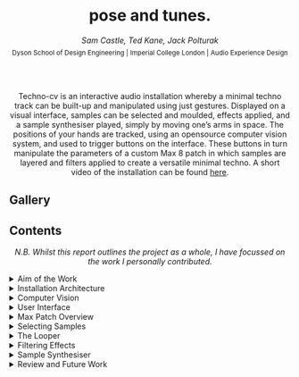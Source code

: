 <h1 align="center">
  pose and tunes.
  </h1>
 <p align="center">
  <i>Sam Castle, Ted Kane, Jack Polturak</i> <br/>
  <sub>Dyson School of Design Engineering | Imperial College London | Audio Experience Design</sub>
</p>
<br/><br/>
<p align="center">
Techno-cv is an interactive audio installation whereby a minimal techno track can be built-up and manipulated using just gestures. Displayed on a visual interface, samples can be selected and moulded, effects applied, and a sample synthesiser played, simply by moving one’s arms in space. The positions of your hands are tracked, using an opensource computer vision system, and used to trigger buttons on the interface. These buttons in turn manipulate the parameters of a custom Max 8 patch in which samples are layered and filters applied to create a versatile minimal techno. A short video of the installation can be found <a href="https://youtube.com/watch?v=shPU7SSHDCY/">here</a>.
  

  </p>
 


  
## Gallery


## Contents

 <p align="center">
  <i>N.B. Whilst this report outlines the project as a whole, I have focussed on the work I personally contributed.</i>
  </p>
<details>
  <summary>Aim of the Work</summary>
  
  ## Aim of the Work
All three of us love dance music AND dancing to music. This project birthed from the thought: what if instead of **dancing to music** you could **dance to create music**? Too long have DJs been constrained to their decks, the aim of this work is to explore whether exciting and commercially viable dance music can be created in a manner that is more **expressive** and **stimulating**.
  <br/><br/>
  <p align="center">
    <img width="600" src="images/thomasbangalter.jpg">
</p>

<p align="center">
  <i>Thomas Bangalter at the decks</i>
</p>
</details>

<details>
  <summary>Installation Architecture</summary>
  
  ## Installation Architecture
  The overall system can be broken down into four major components. Identifying the user’s hands, the user interface, selecting buttons and sending the selections as messages, and building a techno track based on the selected parameters.
  
  Hardware wise, the system technically only requires a laptop with a webcam, however the experience is significantly improved by using a large TV monitor and a loudspeaker for superior audio quality.
  
Here is a high-level system diagram of the installation:
  <br/><br/>
   <p align="center">
    <img width="800" src="images/systemdiagram.png">
</p>

<p align="center">
  <i>High-level system diagram</i>
</p>


</details>


<details>
  <summary>Computer Vision</summary>
  
  ## Computer Vision
To control the interface with gestures the hand positions of the user need to be tracked. To do so, the computer’s webcam is accessed and an opensource pose model was used, Google’s Media Pipe, a highly accurate, and responsive system. With this, the user’s hands are identified and their 2D coordinates on the screen are defined and used to trigger samples and effects. The positions of the hands are shown visually on the screen for the user as a point of reference.
  <br/><br/>
 <p align="center">
 <img width="400" src="images/cv.png">
</p>

<p align="center">
  <i>MediaPipe was used for pose tracking</i>
</p>
</details>

<details>
  <summary>User Interface</summary>
  
  ## User Interface
With the position of the hands known, a Javascript selection algorithm was used. The interface was built in HTML and hosted on a browser. It consists of an array of buttons to control the techno track. If the correct hand’s XY coordinates fall within a certain known region for a specific button, the Javascript function both lights up the button and changes the value of the object on the interface, and sends a new OSC message to Max to control parts of the patch. These messages are sent via the node.js server which connects the corresponding ports (8080) and transfers the data stream. An example message would be a value between 0-127 for master volume.
  
  Have a play with the interface [here](https://posentunes.web.app/).
  <br/><br/>
 <p align="center">
 <img width="800" src="images/interface.png">
</p>

<p align="center">
  <i>Our user interface</i>
</p>

</details>


<details>
  <summary>Max Patch Overview</summary>
  
  ## Max Patch Overview
As I had prior experience working in Max 8, I created the audio control patch to take in the gesture inputs and build a track from them. The core functionality of the patch is based on a three-track looper which allows you to build up a simple techno track from a predefined set of samples and manipulate parameters such as tempo and volume. In addition, the patch allows you to apply effect filters, high- and lowpass, distorting the sound as DJs often do on their decks. Finally, the patch allows you to play a sample up and down a scale, perfectly in time, over the loop with a synchronised sample synthesiser.
  
Therefore, we can split the functionality of the patch down into four main stages: selecting the samples, looping the samples (and controlling their gain and tempo), applying high and lowpass filters, and playing the sample synth on the predefined scale.
  
**The patch can be controlled with the gesture inputs via the computer vision system or via the Max interface and key presses on the computer keyboard.**
  <br/><br/>
   <p align="center">
    <img width="1000" src="images/toplevelmax.PNG">
</p>

<p align="center">
  <i>Top level of Max patch</i>
</p>  
  <p align="center">
   <img width="600" src="images/pm.PNG">
</p>

<p align="center">
  <i>Patch in presentation mode</i>
</p>  
  <br/><br/>


</details>

<details>
  <summary>Selecting Samples</summary>
  
  ## Selecting Samples
  ### Choosing Coherent Samples
The track is split into three stems: the drumbeat, the bassline, and a melodic line to create polyphony with the bass. For each stem there is a choice of three different samples from which the track can be built, and additionally a stem may be silenced completely. With at least one stem playing there are 63 (4<sup>3</sup> -1) discreet possibilities for the composition, however since each stem’s sample can be switched multiple times mid track, the options are actually fairly extensive. In addition to the looping samples, an appropriate synthesiser sample, for the sample synth element also had to be chosen.
  
The samples were downloaded from the free sample library at BandLab. A great deal of care was taken in picking samples that would sound consonant in all configurations and create a sound appropriate of the genre. The samples themselves were all converted to the same key (C minor) and tempo (126 bpm) before being loaded into the patch. I did this originally using Audacity, applying pitch shift and tempo effects, later realising it could be done directly on the BandLab website before download!

   ### Switching Between Samples
  With the samples chosen, they were loaded into the Max patch. This was achieved using four buffers (**buffer~**), one for each stem and one for the sample synth. Using **radiogroups** a new sample can be loaded into the buffer by clicking on the corresponding dot. Inside the subpatchers **drumsamples**, **basssamples**, and **melodicsamples**, replace messages, calling .wav files from the computer, are sent to the buffer with the **select** function. The new sample carries on playing from the same point in the buffer allowing the track to remain synchronised.
    <br/><br/>
   <p align="center">
    <img width="700" src="images/stemsamples.PNG">
 </p>

 <p align="center">
  <i>Choose between multiple samples for each stem</i>
 </p>  
    <br/><br/>
   <p align="center">
    <img width="700" src="images/drumsamples.PNG">
 </p>

 <p align="center">
  <i>.wav file samples are loaded into the buffers</i>
 </p>  
    <br/><br/>  

To control the sample switches using the computer vision inputs, the patch needed a way to take in that data. The **udpreceive** function (port 8080) takes in streams of OSC data from Javascript, via the Node server, for each stem and channels them into the **receivedata** subpatcher. For each variable the choice of sample (off, 1, 2 or 3) is sent into an **int** function, storing the selection until a beat from the metronome is sent through. Since the data input is a continuous stream, the **change** function is used to only identify when the selection has changed.
  
  <br/><br/>
   <p align="center">
    <img width="700" src="images/cvdata.PNG">
</p>

<p align="center">
  <i>OSC data routed to receivedata subpatch using udpreceive</i>
</p>  
    <br/><br/>
   <p align="center">
    <img width="700" src="images/receivedata.PNG">
</p>

<p align="center">
  <i>Samples are switched on the beat</i>
</p>   

</details>


<details>
  <summary>The Looper</summary>
  
  ## The Looper
The looping function is built around the **groove~** function in Max. This function accesses the buffer to which it is assigned and allows it to be looped. It also allows various parameters to be controlled, with values brought in with **udpreceive** from the Node server. Tempo is controlled by changing the speed of the signal running into **groove~**. The Time Stretch function has been used to stop the samples from changing pitch when the tempo is increased. The volume of the track is controlled by simply scaling the OSC input to appropriate dB values (-70 to +6) and using that to drive the master gain. The gain of each stem can be controlled within the patch, to mix the track, however this has been pre-mixed to appropriate values for a good balance.
  <br/><br/>
   <p align="center">
    <img width="700" src="images/mainlooper.PNG">
</p>

<p align="center">
  <i>A three-track looper layers the different stems</i>
</p>  
  <br/><br/>
   <p align="center">
    <img width="700" src="images/tempovolume.PNG">
</p>

<p align="center">
  <i>Tempo and volume are driven by OSC command messages</i>
</p>  
    <br/><br/>
   <p align="center">
    <img width="700" src="images/loopstation2.PNG">
</p>

<p align="center">
  <i>A look inside the loopstation subpatches</i>
</p>   
  
To start building a track each stem loop must be initiated, by selecting ‘Track ON/OFF’. This starts the stems synchronously and silently until the sound for each is turned ion. Technically, the ‘turning on/off’ of the stems is achieved by setting the amplitude of signal to 0, if toggled off, and 1, if toggled on. The ‘Loop’, ‘Sync’, ‘Time Stretch’ and ‘Speakers’ toggles all also must be turned on at the programs start. Since some of the samples are different lengths, the Loop Sync output of **groove~** is used to start the other loops from the beginning whenever the drumbeat reaches the start of the sample. 
 <br/><br/>
   <p align="center">
    <img width="700" src="images/initiatelooper.PNG">
</p>

<p align="center">
  <i>Initiate the looper with these parameters</i>
</p>  
</details>


<details>
  <summary>Filtering Effects</summary>
  
  ## Filtering Effects
Lowpass and highpass filtering can be added to the track similarly to the tempo and volume. Using an **if else** function, the upper half of the slider controls the highpass filter and the lower half controls the lowpass filter. Inside the **lowpass_highpass** subpatch, the **filtergraph~** function is used to select the filter shapes, and the slider value (scaled), is used to drive the cut off frequency and gain. With the filter shape defined, the **biquad~** function is used to implement the filter to both audio channels, applying the distinctive sound effect incorporated in most DJ decks. Filtering can be used to hide the transitions between loops to create a seamless audio experience.
  
  <br/><br/>
   <p align="center">
    <img width="550" src="images/filtercontrol.PNG">
</p>

<p align="center">
  <i>The OSC message for filter level is sent into the lowpass_highpass subpatcher</i>
</p>  
  <br/><br/>
   <p align="center">
    <img width="800" src="images/lowpasshighpass.PNG">
</p>

<p align="center">
  <i>A highpass filter is added for positive values and a lowpass for negative</i>
</p>  

</details>

<details>
  <summary>Sample Synthesiser</summary>
  
  ## Sample Synthesiser
The most complex part of the patch is the sample synthesiser. It can be split into three functions: the control of a MIDI keyboard, syncing the notes to the track and using the keyboard to play the sample at different pitches.
  
  ### MIDI Keyboard
The keyboard is played by holding your hand over the desired key on screen. When a key is selected its number is sent through a selector sends out the corresponding MIDI value for the note. The MIDI values here make up the C harmonic minor scale. Next this MIDI value has a defined multiple of 12 added, to shift the note up or down the octave. It is then packaged up with a key velocity value given by the global volume control and sent out as a MIDI message with the **midiformat** function. The note is released in a similar way: a message for the key release is sent through, this time with a key velocity of 0. This cuts the played note off.  
   <br/><br/>
   <p align="center">
    <img width="700" src="images/simplekeyboard.PNG">
 </p>

 <p align="center">
  <i>Transforming note selections into MIDI data</i>
 </p>  
    <br/><br/>

  ### Syncing the Keyboard
The keyboard has been configured to only play in time with the music. This was achieved by syncing it to the main looper with a metronome at the tempo dictated by the tempo slider in ms. The metronome sends out a bang every two beats, but this is only allowed through the **gate** into the **simplekeyboardv2** bpatcher when the computer vision recognises the hand over a key. This means the keyboard will play in time and only when a key is selected. The metronome also sends a delayed bang on the offbeat which triggers the key to be released inside the keyboard bpatcher. 
   <br/><br/>
   <p align="center">
    <img width="600" src="images/synckeyboard.PNG">
 </p>

 <p align="center">
  <i>Syncing the MIDI keyboard to the beat</i>
 </p>  
    <br/><br/>
 
  
   ### Playing a Sample
With the keyboard playing in time, it can be used to control and manipulate our synth sample. This is done in a custom function I built, called **SampleSynthv2**. The **notein** function receives our MIDI note-on and note-off messages from the keyboard and sends them into **SampleSynthv2**. Inside the MIDI messages are unpacked into note number and key velocity (i.e. volume). If the volume is non-zero, indicating a key has been selected, a message to start playing the sample loaded in the synth buffer is sent out. The volume is also scaled to decibels and used to control the live gain of the sample.
  
The MIDI note number is converted to frequency (**mtof**), and then divided by the frequency of C4. This creates a scaling factor with which the sample can be pitch shifted, to play the sample at the pitch of the note played. The playback speed of the sample is also defined by the main tempo slider for the patch, with **Timestretch** again being applied to ensure any change to the tempo will not affect the pitch of the sample.
  <br/><br/>
   <p align="center">
    <img width="600" src="images/samplesynthv2.PNG">
 </p>

 <p align="center">
  <i>Pitch shifting the synth sample to the note played on the keyboard</i>
 </p>  
    <br/><br/>
 

  
</details>




<details>
  <summary>Review and Future Work</summary>
  
  ## Review and Future Work
Our installation was a huge success with everyone who tried it, both during testing and the demo day presentation at the Dyson School, 22/03/22. I think a good indicator of success was the number of people pulling out their phones to take videos!
  
Users were able to easily pick up the interaction and get good results quickly. What was interesting too was that although the installation doesn’t require the user to dance when interacting with it, there were a lot of club-like dance moves on show, I think in part influenced by the clever placement of the sample synth at the top of the installation.
  
There were however a few issues highlighted by the demos:
-	The sensitivity of some buttons was too high, with volume and filters being effected when accidently brushed.
-	The computer vision sometimes struggles if there are multiple people in frame.
-	The height differences meant that the webcam sometimes had to be adjusted to facilitate some users.
-	After a great number of people had tried it, we were starting to get a little bored of the samples!
  
These issues suggest that the following improvements should be made:
-	Develop open hand, closed hand recognition for selecting buttons, this way sliders could be incorporated for more sweeping gestures.
-	Create a calibration mode to adjust for height differences.
-	Develop a greater range of samples, perhaps in sample packs for different genres.
  
Aside from these issues, I think it would also be interesting to develop this concept as a webapp so that anyone could use it anywhere. Finally, in our initial workplan we had considered adding a binaural element to the design, spatialising different stems to better differentiate them. Personally, I don’t think this would be logical area for the progression of the concept. Dance music is best enjoyed in a crowd, so a better course of action would be to optimise the system for large nightclubs such as Printworks.

</details>






